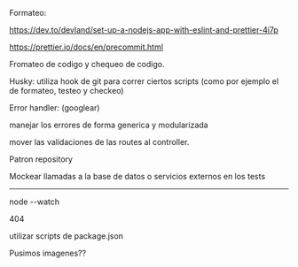 Formateo:

https://dev.to/devland/set-up-a-nodejs-app-with-eslint-and-prettier-4i7p

https://prettier.io/docs/en/precommit.html

Fromateo de codigo y chequeo de codigo.

Husky: utiliza hook de git para correr ciertos scripts (como por ejemplo el de formateo, testeo y checkeo)

Error handler: (googlear)

manejar los errores de forma generica y modularizada

mover las validaciones de las routes al controller.

Patron repository

Mockear llamadas a la base de datos o servicios externos en los tests

----------------------------

node --watch

404 

utilizar scripts de package.json

Pusimos imagenes??